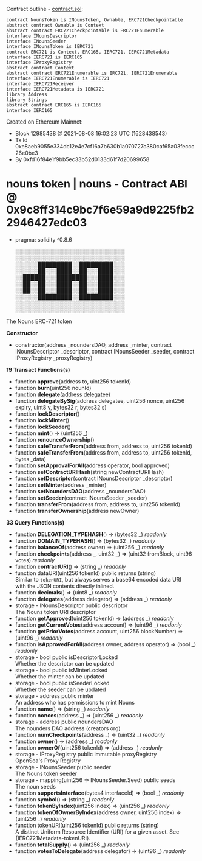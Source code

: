 Contract outline - [contract.sol](contract.sol):

```
contract NounsToken is INounsToken, Ownable, ERC721Checkpointable
abstract contract Ownable is Context
abstract contract ERC721Checkpointable is ERC721Enumerable
interface INounsDescriptor
interface INounsSeeder
interface INounsToken is IERC721
contract ERC721 is Context, ERC165, IERC721, IERC721Metadata
interface IERC721 is IERC165
interface IProxyRegistry
abstract contract Context
abstract contract ERC721Enumerable is ERC721, IERC721Enumerable
interface IERC721Enumerable is IERC721
interface IERC721Receiver
interface IERC721Metadata is IERC721
library Address
library Strings
abstract contract ERC165 is IERC165
interface IERC165
```


Created on Ethereum Mainnet:
- Block 12985438 @ 2021-08-08 16:02:23 UTC (1628438543)
- Tx Id 0xe8aeb9055e334dc12e4e7cf16a7b630b1a070727c380caf65a03feccc26e0be3
- By 0xfd16f84e1f9bb5ec33b52d0133d61f7d20699658


# nouns token | nouns - Contract ABI @ 0x9c8ff314c9bc7f6e59a9d9225fb22946427edc03

- pragma: solidity ^0.8.6


    ░░░░░░░░░░░░░░░░░░░░░░░░░░░░░
    ░░░░░░░░░░░░░░░░░░░░░░░░░░░░░
    ░░░░░░█████████░░█████████░░░
    ░░░░░░██░░░████░░██░░░████░░░
    ░░██████░░░████████░░░████░░░
    ░░██░░██░░░████░░██░░░████░░░
    ░░██░░██░░░████░░██░░░████░░░
    ░░░░░░█████████░░█████████░░░
    ░░░░░░░░░░░░░░░░░░░░░░░░░░░░░
    ░░░░░░░░░░░░░░░░░░░░░░░░░░░░░


The Nouns ERC-721 token



**Constructor**

- constructor(address _noundersDAO, address _minter, contract INounsDescriptor _descriptor, contract INounsSeeder _seeder, contract IProxyRegistry _proxyRegistry)

**19 Transact Functions(s)**

- function **approve**(address to, uint256 tokenId)
- function **burn**(uint256 nounId)
- function **delegate**(address delegatee)
- function **delegateBySig**(address delegatee, uint256 nonce, uint256 expiry, uint8 v, bytes32 r, bytes32 s)
- function **lockDescriptor**()
- function **lockMinter**()
- function **lockSeeder**()
- function **mint**() ⇒ (uint256 _)
- function **renounceOwnership**()
- function **safeTransferFrom**(address from, address to, uint256 tokenId)
- function **safeTransferFrom**(address from, address to, uint256 tokenId, bytes _data)
- function **setApprovalForAll**(address operator, bool approved)
- function **setContractURIHash**(string newContractURIHash)
- function **setDescriptor**(contract INounsDescriptor _descriptor)
- function **setMinter**(address _minter)
- function **setNoundersDAO**(address _noundersDAO)
- function **setSeeder**(contract INounsSeeder _seeder)
- function **transferFrom**(address from, address to, uint256 tokenId)
- function **transferOwnership**(address newOwner)

**33 Query Functions(s)**

- function **DELEGATION_TYPEHASH**() ⇒ (bytes32 _) _readonly_
- function **DOMAIN_TYPEHASH**() ⇒ (bytes32 _) _readonly_
- function **balanceOf**(address owner) ⇒ (uint256 _) _readonly_
- function **checkpoints**(address _, uint32 _) ⇒ (uint32 fromBlock, uint96 votes) _readonly_
- function **contractURI**() ⇒ (string _) _readonly_
-  function dataURI(uint256 tokenId) public returns (string) <br> Similar to `tokenURI`, but always serves a base64 encoded data URI <br> with the JSON contents directly inlined.
- function **decimals**() ⇒ (uint8 _) _readonly_
- function **delegates**(address delegator) ⇒ (address _) _readonly_
-  storage -     INounsDescriptor public descriptor <br> The Nouns token URI descriptor
- function **getApproved**(uint256 tokenId) ⇒ (address _) _readonly_
- function **getCurrentVotes**(address account) ⇒ (uint96 _) _readonly_
- function **getPriorVotes**(address account, uint256 blockNumber) ⇒ (uint96 _) _readonly_
- function **isApprovedForAll**(address owner, address operator) ⇒ (bool _) _readonly_
-  storage - bool public isDescriptorLocked <br> Whether the descriptor can be updated
-  storage - bool public isMinterLocked <br> Whether the minter can be updated
-  storage -     bool public isSeederLocked <br> Whether the seeder can be updated
-  storage -     address public minter <br> An address who has permissions to mint Nouns
- function **name**() ⇒ (string _) _readonly_
- function **nonces**(address _) ⇒ (uint256 _) _readonly_
-  storage - address public noundersDAO <br> The nounders DAO address (creators org)
- function **numCheckpoints**(address _) ⇒ (uint32 _) _readonly_
- function **owner**() ⇒ (address _) _readonly_
- function **ownerOf**(uint256 tokenId) ⇒ (address _) _readonly_
-  storage  - IProxyRegistry public immutable proxyRegistry <br> OpenSea's Proxy Registry
-  storage - INounsSeeder public seeder <br> The Nouns token seeder
-  storage -  mapping(uint256 => INounsSeeder.Seed) public seeds <br> The noun seeds
- function **supportsInterface**(bytes4 interfaceId) ⇒ (bool _) _readonly_
- function **symbol**() ⇒ (string _) _readonly_
- function **tokenByIndex**(uint256 index) ⇒ (uint256 _) _readonly_
- function **tokenOfOwnerByIndex**(address owner, uint256 index) ⇒ (uint256 _) _readonly_
-  function tokenURI(uint256 tokenId) public returns (string) <br> A distinct Uniform Resource Identifier (URI) for a given asset. See {IERC721Metadata-tokenURI}.
- function **totalSupply**() ⇒ (uint256 _) _readonly_
- function **votesToDelegate**(address delegator) ⇒ (uint96 _) _readonly_

